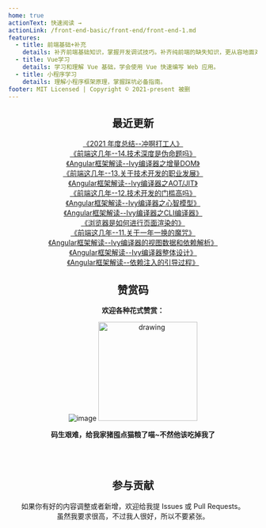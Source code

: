 ```yaml
---
home: true
actionText: 快速阅读 →
actionLink: /front-end-basic/front-end/front-end-1.md
features:
  - title: 前端基础+补充
    details: 补齐前端基础知识，掌握开发调试技巧。补齐纯前端的缺失知识，更从容地面对面试官。
  - title: Vue学习
    details: 学习和理解 Vue 基础，学会使用 Vue 快速编写 Web 应用。
  - title: 小程序学习
    details: 理解小程序框架原理，掌握踩坑必备指南。
footer: MIT Licensed | Copyright © 2021-present 被删
---
```


<div style="text-align: center;">

## 最近更新

[《2021 年度总结--冲啊打工人》](./front-end-work/front-end-days/my-2021.md)   
[《前端这几年--14.技术深度是伪命题吗》](./front-end-work/front-end-days/about-front-end-14.md)   
[《Angular框架解读--Ivy编译器之增量DOM》](./angular/deep-into-angular/angular-design-ivy-5-incremental-dom.md)   
[《前端这几年--13.关于技术开发的职业发展》](./front-end-work/front-end-days/about-front-end-13.md)   
[《Angular框架解读--Ivy编译器之AOT/JIT》](./angular/deep-into-angular/angular-design-ivy-4-aot-jit.md)   
[《前端这几年--12.技术开发的门槛高吗》](./front-end-work/front-end-days/about-front-end-12.md)   
[《Angular框架解读--Ivy编译器之心智模型》](./angular/deep-into-angular/angular-design-ivy-3-mental-model.md)   
[《Angular框架解读--Ivy编译器之CLI编译器》](./angular/deep-into-angular/angular-design-ivy-2-cli-compiler.md)   
[《浏览器是如何进行页面渲染的》](./front-end-basic/understanding/web-browser-render.md)   
[《前端这几年--11.关于一年一换的魔咒》](./front-end-work/front-end-days/about-front-end-11.md)   
[《Angular框架解读--Ivy编译器的视图数据和依赖解析》](./angular/deep-into-angular/angular-design-ivy-1-view-data-and-node-injector.md)   
[《Angular框架解读--Ivy编译器整体设计》](./angular/deep-into-angular/angular-design-ivy-0-design.md)   
[《Angular框架解读--依赖注入的引导过程》](./angular/deep-into-angular/angular-design-di-3-bootstrap.md)   

## 赞赏码

**欢迎各种花式赞赏：**

![image](https://github-imglib-1255459943.cos.ap-chengdu.myqcloud.com/2code2.jpg)
<img src="https://github-imglib-1255459943.cos.ap-chengdu.myqcloud.com/chunzhu.jpg" alt="drawing" width="200"/>

**码生艰难，给我家猪囤点猫粮了喵~不然他该吃掉我了**

<br />
<br />

## 参与贡献
如果你有好的内容调整或者新增，欢迎给我提 Issues 或 Pull Requests。  
虽然我要求很高，不过我人很好，所以不要紧张。

</div>
